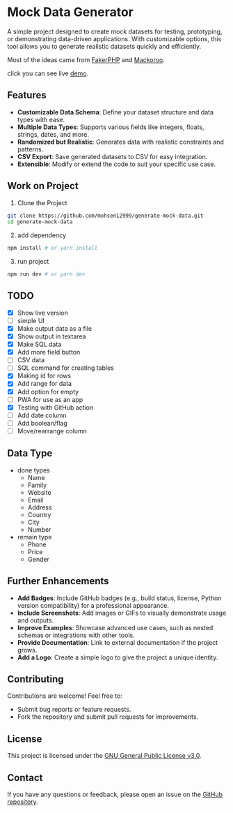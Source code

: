 # Mock Data Generator

A simple project designed to create mock datasets for testing, prototyping, or demonstrating data-driven applications. With customizable options, this tool allows you to generate realistic datasets quickly and efficiently.

Most of the ideas came from [FakerPHP](https://github.com/FakerPHP/Faker) and [Mackoroo](https://www.mockaroo.com/).

click you can see live [demo](generate-mock-data.vercel.app).

## Features

- **Customizable Data Schema**: Define your dataset structure and data types with ease.
- **Multiple Data Types**: Supports various fields like integers, floats, strings, dates, and more.
- **Randomized but Realistic**: Generates data with realistic constraints and patterns.
- **CSV Export**: Save generated datasets to CSV for easy integration.
- **Extensible**: Modify or extend the code to suit your specific use case.

## Work on Project

1. Clone the Project

```sh
git clone https://github.com/mohsen12999/generate-mock-data.git
cd generate-mock-data
```

2. add dependency

```sh
npm install # or yarn install
```

3. run project

```sh
npm run dev # or yarn dev
```

## TODO

- [x] Show live version
- [ ] simple UI
- [x] Make output data as a file
- [x] Show output in textarea
- [x] Make SQL data
- [x] Add more field button
- [ ] CSV data
- [ ] SQL command for creating tables
- [x] Making id for rows
- [x] Add range for data
- [x] Add option for empty
- [ ] PWA for use as an app
- [x] Testing with GitHub action
- [ ] Add date column
- [ ] Add boolean/flag
- [ ] Move/rearrange column

## Data Type

- done types
  - Name
  - Family
  - Website
  - Email
  - Address
  - Country
  - City
  - Number
- remain type
  - Phone
  - Price
  - Gender

## Further Enhancements

- **Add Badges**: Include GitHub badges (e.g., build status, license, Python version compatibility) for a professional appearance.
- **Include Screenshots**: Add images or GIFs to visually demonstrate usage and outputs.
- **Improve Examples**: Showcase advanced use cases, such as nested schemas or integrations with other tools.
- **Provide Documentation**: Link to external documentation if the project grows.
- **Add a Logo**: Create a simple logo to give the project a unique identity.

## Contributing

Contributions are welcome! Feel free to:

- Submit bug reports or feature requests.
- Fork the repository and submit pull requests for improvements.

## License

This project is licensed under the [GNU General Public License v3.0](./LICENSE).

## Contact

If you have any questions or feedback, please open an issue on the [GitHub repository](https://github.com/mohsen12999/generate-mock-data).
